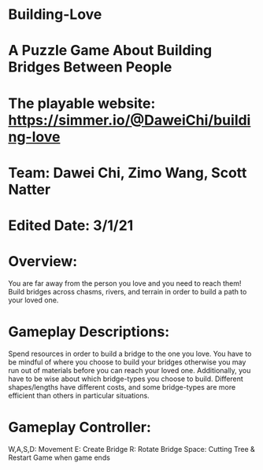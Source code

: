 # Building-Love
# A Puzzle Game About Building Bridges Between People
# The playable website: https://simmer.io/@DaweiChi/building-love
# Team: Dawei Chi, Zimo Wang, Scott Natter
# Edited Date: 3/1/21

# Overview:
You are far away from the person you love and you need to reach them!
Build bridges across chasms, rivers, and terrain in order to build a path to your
loved one.

# Gameplay Descriptions:
Spend resources in order to build a bridge to the one you love. You have
to be mindful of where you choose to build your bridges otherwise you may run
out of materials before you can reach your loved one. Additionally, you have to
be wise about which bridge-types you choose to build. Different shapes/lengths
have different costs, and some bridge-types are more efficient than others in
particular situations.

# Gameplay Controller:
W,A,S,D: Movement
E: Create Bridge
R: Rotate Bridge
Space: Cutting Tree & Restart Game when game ends

